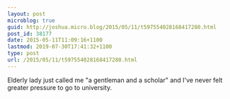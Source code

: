 ```yaml
---
layout: post
microblog: true
guid: http://joshua.micro.blog/2015/05/11/t597554028168417280.html
post_id: 38177
date: 2015-05-11T11:09:16+1100
lastmod: 2019-07-30T17:41:32+1100
type: post
url: /2015/05/11/t597554028168417280.html
---
```

Elderly lady just called me "a gentleman and a scholar" and I've never felt greater pressure to go to university.
